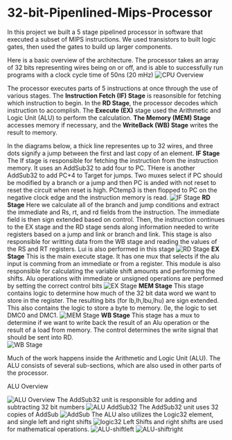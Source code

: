 # 32-bit-Pipenlined-Mips-Processor
In this project we built a 5 stage pipelined processor in software that executed a subset of MIPS instructions. We used transistors to built logic gates, then used the gates to build up larger components. 

Here is a basic overview of the architecture. The processor takes an array of 32 bits representing wires being on or off, and is able to successfully run programs with a clock cycle time of 50ns (20 mHz)
![CPU Overview](https://github.com/billpottle/32-bit-Pipenlined-Mips-Processor/blob/master/images/CPUOverview.jpg)

The processor executes parts of 5 instructions at once through the use of various stages. The **Instruction Fetch (IF) Stage** is reasonsible for fetching which instruction to begin. In the **RD Stage**, the processor decodes which instruction to accomplish.  The **Execute (EX)** stage used the Arithmetic and Logic Unit (ALU) to perform the calculation. **The Memory (MEM) Stage** accesses memory if necessary, and the **WriteBack (WB) Stage** writes the result to memory.  

In the diagrams below, a thick line representes up to 32 wires, and three dots signify a jump between the first and last copy of an element. 
**IF Stage** The If stage is responsible for fetching the instruction from the instruction memory. It uses an AddSub32 to add four to PC. THere is another AddSub32 to add PC+4 to Target for jumps. Two muxes select if PC should be modified by a branch or a jump and then PC is anded with not reset to reset the circuit when reset is high. PCtemp3 is then flopped to PC on the negative clock edge and the instruction memory is read. 
![IF Stage](https://github.com/billpottle/32-bit-Pipenlined-Mips-Processor/blob/master/images/IFetch.jpg)
**RD Stage** Here we calculate all of the branch and jump conditions and extract the immediate and Rs, rt, and rd fields from the instruction.  The immediate field is then sign extended based on control. Then, the instruction continues to the EX stage and the RD stage sends along information needed to write registers based on a jump and link or branch and link. This stage is also responsible for writting data from the WB stage and reading the values of the RS and RT registers. Lui is also performed in this stage
![RD Stage](https://github.com/billpottle/32-bit-Pipenlined-Mips-Processor/blob/master/images/RD.jpg)
**EX Stage** This is the main execute stage. It has one mux that selects if the alu input is comming from an immediate or from a register. This module is also responsible for calculating the variable shift amounts and performing the shifts. Alu operations with immediate or unsigned operations are performed by setting the correct control bits
![EX Stage](https://github.com/billpottle/32-bit-Pipenlined-Mips-Processor/blob/master/images/EX.jpg)
**MEM Stage** This stage contains logic to determine how much of the 32 bit data word we want to store in the register. The resulting bits (for lb,lh,lbu,lhu) are sign extended. This also contains the logic to store a byte to memory. (Ie, the logic to set DMC0 and DMC1.
![MEM Stage](https://github.com/billpottle/32-bit-Pipenlined-Mips-Processor/blob/master/images/MEM.jpg)
**WB Stage** This stage has a mux to determine if we want to write back the result of an Alu operation or the result of a load from memory. The control determines the write signal that should be sent into RD.  
![WB Stage](https://github.com/billpottle/32-bit-Pipenlined-Mips-Processor/blob/master/images/WB.jpg)

Much of the work happens inside the Arithmetic and Logic Unit (ALU). The ALU consists of several sub-sections, which are also used in other parts of the processor. 

ALU Overview

![ALU Overview](https://github.com/billpottle/32-bit-Pipenlined-Mips-Processor/blob/master/images/ALU.jpg)
The AddSub32 unit is responsible for adding and subtracting 32 bit numbers
![ALU AddSub32](https://github.com/billpottle/32-bit-Pipenlined-Mips-Processor/blob/master/images/ALU-addsub32.jpg)
The AddSub32 unit uses 32 copies of AddSub
![AddSub](https://github.com/billpottle/32-bit-Pipenlined-Mips-Processor/blob/master/images/ALU-addsub.jpg)
The ALU also utilizes the Logic32 element, and single left and right shifts
![logic32](https://github.com/billpottle/32-bit-Pipenlined-Mips-Processor/blob/master/images/ALU-logic32.jpg)
Left Shifts and right shifts are used for mathematical operations. 
![ALU-shiftleft](https://github.com/billpottle/32-bit-Pipenlined-Mips-Processor/blob/master/images/ALU-shiftleft.jpg)
![ALU-shiftright](https://github.com/billpottle/32-bit-Pipenlined-Mips-Processor/blob/master/images/ALU-shiftright.jpg)
